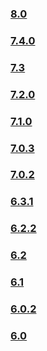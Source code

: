 ### [8.0](https://github.com/PAXSTORE/paxstore-openapi-java-sdk/tree/paxstore-openapi-java-sdk-8.0)  
### [7.4.0](https://github.com/PAXSTORE/paxstore-openapi-java-sdk/tree/paxstore-openapi-java-sdk-7.4.0)  
### [7.3](https://github.com/PAXSTORE/paxstore-openapi-java-sdk/tree/paxstore-openapi-java-sdk-7.3) 
### [7.2.0](https://github.com/PAXSTORE/paxstore-openapi-java-sdk/tree/paxstore-openapi-java-sdk-7.2.0) 
### [7.1.0](https://github.com/PAXSTORE/paxstore-openapi-java-sdk/tree/paxstore-openapi-java-sdk-7.1.0) 
### [7.0.3](https://github.com/PAXSTORE/paxstore-openapi-java-sdk/tree/paxstore-openapi-java-sdk-7.0.3) 
### [7.0.2](https://github.com/PAXSTORE/paxstore-openapi-java-sdk/tree/paxstore-openapi-java-sdk-7.0.2) 
### [6.3.1](https://github.com/PAXSTORE/paxstore-openapi-java-sdk/tree/paxstore-openapi-java-sdk-6.3.1)  
### [6.2.2](https://github.com/PAXSTORE/paxstore-openapi-java-sdk/tree/paxstore-openapi-java-sdk-6.2.2)  
### [6.2](https://github.com/PAXSTORE/paxstore-openapi-java-sdk/tree/paxstore-openapi-java-sdk-6.2)  
### [6.1](https://github.com/PAXSTORE/paxstore-openapi-java-sdk/tree/paxstore-openapi-java-sdk-6.1)  
### [6.0.2](https://github.com/PAXSTORE/paxstore-openapi-java-sdk/tree/paxstore-openapi-java-sdk-6.0.2)
### [6.0](https://github.com/PAXSTORE/paxstore-openapi-java-sdk/tree/paxstore-openapi-java-sdk-6.0)